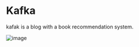 # Kafka
kafak is a blog with a book recommendation system.

![image](https://user-images.githubusercontent.com/16277936/61344801-25fa9d80-a842-11e9-8753-50ab555c6bfa.png)

